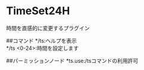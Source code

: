 # TimeSet24H
時間を直感的に変更するプラグイン

##コマンド
*/ts:ヘルプを表示  
*/ts <0-24>:時間を設定します  
  
##パーミッションノード
*ts.use:/tsコマンドの利用許可  
